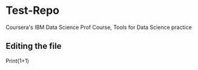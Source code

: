 # Test-Repo
Coursera's IBM Data Science Prof Course,  Tools for Data Science practice

## Editing the file


Print(1+1)
